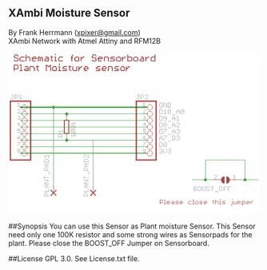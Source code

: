 XAmbi Moisture Sensor
----------------
By Frank Herrmann (xpixer@gmail.com)
<br/>
XAmbi Network with Atmel Attiny and RFM12B

![XAmbi_moisture](https://raw.githubusercontent.com/xpix/XAmbi/master/Xambi_kids/xambikid_moisture/sensor_schematic.png)

##Synopsis
You can use this Sensor as Plant moisture Sensor. This Sensor need only one 100K resistor and some strong wires as Sensorpads for the plant. Please close the BOOST_OFF Jumper on Sensorboard.

##License
GPL 3.0. See License.txt file.
